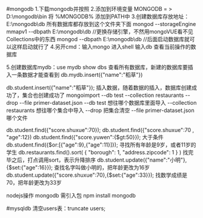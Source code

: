 #mongodb
1.下载mongodb并按照
2.添加到环境变量  MONGODB  = >  D:\mongodb\bin
                将 %MONGODB% 添加到PATH中
3.创建数据库存放地址：E:\mongodb\db          所有数据库都存放到这个文件夹下面
                    mongod --storageEngine mmapv1 --dbpath E:\mongodb\db      //更换存储引擎，不然用mongoVUE看不见Collections中的东西
                    mongod --dbpath E:\mongodb\db       //后面启动数据库就可以这样启动就行了
4.另开cmd：输入mongo  进入shell
            输入db  查看当前操作的数据库

5.创建数据库mydb：use mydb
show dbs  查看所有数据库，新建的数据库要插入一条数据才能查看到   db.mydb.insert({"name":"稻草"}) 



db.student.insert({"name":"稻草"});    插入数据，随着数据的插入，数据库创建成功了，集合也创建成功了
mongoimport --db test --collection restaurants --drop --file primer-dataset.json
--db test  想往哪个数据库里面导入
--collection restaurants  想往哪个集合中导入
--drop 把集合清空
--file primer-dataset.json  哪个文件

db.student.find({"score.shuxue":70});
db.student.find({"score.shuxue":70 , "age":12})
db.student.find({"score.yuwen":{$gt:50}});    大于条件
db.student.find({$or:[{"age":9},{"age":11}]});  寻找所有年龄是9岁，或者11岁的学生
db.restaurants.find().sort( { "borough": 1, "address.zipcode": 1 } )  找完毕之后，打点调用sort，表示升降排序
db.student.update({"name":"小明"},{$set:{"age":16}});  查找名字叫做小明的，把年龄更改为16岁
db.student.update({"score.shuxue":70},{$set:{"age":33}});  找数学成绩是70，把年龄更改为33岁

nodejs操作 mongodb   需引入包  npm install mongodb

#mysqldb
 清空users表：truncate users;

